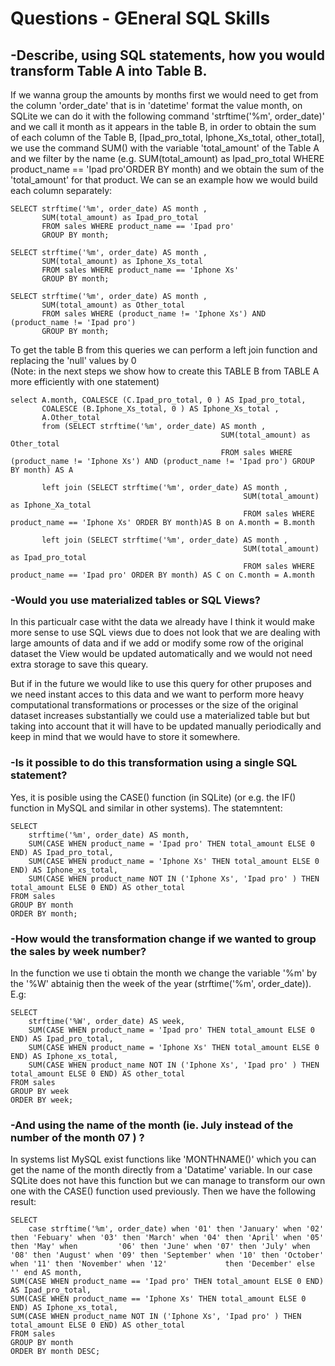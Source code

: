 
# Questions - GEneral SQL Skills

## -Describe, using SQL statements, how you would transform ​Table A ​into ​Table B.

If we wanna group the amounts by months first we would need to get from the column 'order_date' that is in 'datetime' format the value month, on SQLite we can do it with the following command 'strftime('%m', order_date)' and we call it month as it appears in the table B, in order to obtain the sum of each column of the Table B, [Ipad_pro_total, Iphone_Xs_total, other_total],  we use the command SUM() with the variable 'total_amount' of the Table A and we filter by the name (e.g. SUM(total_amount) as Ipad_pro_total WHERE product_name == 'Ipad pro'ORDER BY month) and we obtain the sum of the 'total_amount' for that product. We can se an example how we would build each column separately:

    SELECT strftime('%m', order_date) AS month , 
           SUM(total_amount) as Ipad_pro_total  
           FROM sales WHERE product_name == 'Ipad pro' 
           GROUP BY month;

    SELECT strftime('%m', order_date) AS month , 
           SUM(total_amount) as Iphone_Xs_total  
           FROM sales WHERE product_name == 'Iphone Xs' 
           GROUP BY month;

    SELECT strftime('%m', order_date) AS month ,
           SUM(total_amount) as Other_total
           FROM sales WHERE (product_name != 'Iphone Xs') AND (product_name != 'Ipad pro') 
           GROUP BY month;

To get the table B from this queries we can perform a left join function and replacing the 'null' values by 0 <br/> (Note: in the next steps we show how to create this TABLE B from TABLE A more efficiently with one statement)

    select A.month, COALESCE (C.Ipad_pro_total, 0 ) AS Ipad_pro_total,
           COALESCE (B.Iphone_Xs_total, 0 ) AS Iphone_Xs_total , 
           A.Other_total  
           from (SELECT strftime('%m', order_date) AS month , 
                                                   SUM(total_amount) as Other_total  
                                                   FROM sales WHERE (product_name != 'Iphone Xs') AND (product_name != 'Ipad pro') GROUP BY month) AS A 

           left join (SELECT strftime('%m', order_date) AS month , 
                                                        SUM(total_amount) as Iphone_Xa_total  
                                                        FROM sales WHERE product_name == 'Iphone Xs' ORDER BY month)AS B on A.month = B.month 
    
           left join (SELECT strftime('%m', order_date) AS month , 
                                                        SUM(total_amount) as Ipad_pro_total  
                                                        FROM sales WHERE product_name == 'Ipad pro' ORDER BY month) AS C on C.month = A.month



### -Would you use materialized tables or SQL Views?

In this particualr case witht the data we already have I think it would make more sense to use SQL views due to does not look that we are dealing with large amounts of data and if we add or modify some row of the original dataset the View would be updated automatically and we would not need extra storage to save this queary.

But if in the future we would like to use this query for other pruposes and we need instant acces to this data and we want to perform more heavy computational transformations or processes or the size of the original dataset increases substantially we could use a materialized table but but taking into account that it will have to be updated manually periodically and keep in mind that we would have to store it somewhere.


### -Is it possible to do this transformation using a single SQL statement?

Yes, it is posible using the CASE() function (in SQLite) (or e.g. the IF() function in MySQL and similar in other systems). 
The statemntent:

    SELECT
        strftime('%m', order_date) AS month,
        SUM(CASE WHEN product_name = 'Ipad pro' THEN total_amount ELSE 0 END) AS Ipad_pro_total,
        SUM(CASE WHEN product_name = 'Iphone Xs' THEN total_amount ELSE 0 END) AS Iphone_xs_total,
        SUM(CASE WHEN product_name NOT IN ('Iphone Xs', 'Ipad pro' ) THEN total_amount ELSE 0 END) AS other_total
    FROM sales
    GROUP BY month
    ORDER BY month;

### -How would the transformation change if we wanted to group the sales by week number? 

In the function we use ti obtain the month we change the variable '%m' by the '%W' abtainig then the week of the year (strftime('%m', order_date)).
E.g:

    SELECT
        strftime('%W', order_date) AS week,
        SUM(CASE WHEN product_name = 'Ipad pro' THEN total_amount ELSE 0 END) AS Ipad_pro_total,
        SUM(CASE WHEN product_name = 'Iphone Xs' THEN total_amount ELSE 0 END) AS Iphone_xs_total,
        SUM(CASE WHEN product_name NOT IN ('Iphone Xs', 'Ipad pro' ) THEN total_amount ELSE 0 END) AS other_total
    FROM sales
    GROUP BY week
    ORDER BY week;

### -And using the name of the month (ie. July instead of the number of the month 07 ) ?

In systems list MySQL exist functions like 'MONTHNAME()' which you can get the name of the month directly from a 'Datatime' variable.
In our case SQLite does not have this function but we can manage to transform our own one with the CASE() function used previously.
Then we have the following result:

    SELECT
        case strftime('%m', order_date) when '01' then 'January' when '02' then 'Febuary' when '03' then 'March' when '04' then 'April' when '05' then 'May' when         '06' then 'June' when '07' then 'July' when '08' then 'August' when '09' then 'September' when '10' then 'October' when '11' then 'November' when '12'             then 'December' else '' end AS month,
    SUM(CASE WHEN product_name == 'Ipad pro' THEN total_amount ELSE 0 END) AS Ipad_pro_total,
    SUM(CASE WHEN product_name == 'Iphone Xs' THEN total_amount ELSE 0 END) AS Iphone_xs_total,
    SUM(CASE WHEN product_name NOT IN ('Iphone Xs', 'Ipad pro' ) THEN total_amount ELSE 0 END) AS other_total
    FROM sales
    GROUP BY month
    ORDER BY month DESC;
    


